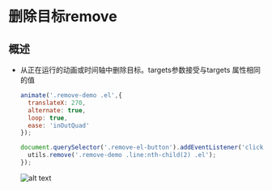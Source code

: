 # 删除目标remove

## 概述

+ 从正在运行的动画或时间轴中删除目标。targets参数接受与targets 属性相同的值

  ```js
  animate('.remove-demo .el',{
    translateX: 270,
    alternate: true,
    loop: true,
    ease: 'inOutQuad'
  });

  document.querySelector('.remove-el-button').addEventListener('click', function() {
    utils.remove('.remove-demo .line:nth-child(2) .el');
  });
  ```

  ![alt text](images/删除目标.gif)
